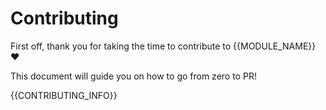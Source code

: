 # Contributing

First off, thank you for taking the time to contribute to {{MODULE_NAME}} ❤️

This document will guide you on how to go from zero to PR!

{{CONTRIBUTING_INFO}}